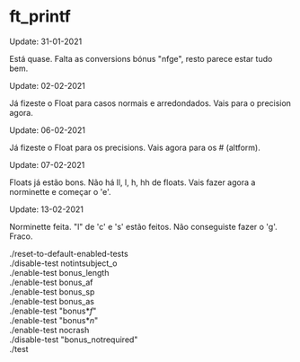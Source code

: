 # ft_printf
Update: 31-01-2021

Está quase. Falta as conversions bónus "nfge", resto parece estar tudo bem. 

Update: 02-02-2021

Já fizeste o Float para casos normais e arredondados. Vais para o precision agora.

Update: 06-02-2021

Já fizeste o Float para os precisions. Vais agora para os # (altform).

Update: 07-02-2021

Floats já estão bons. Não há ll, l, h, hh de floats. Vais fazer agora a norminette e começar o 'e'.

Update: 13-02-2021

Norminette feita. "l" de 'c' e 's' estão feitos. Não conseguiste fazer o 'g'. Fraco.

./reset-to-default-enabled-tests\
./disable-test notintsubject_o\
./enable-test bonus_length\
./enable-test bonus_af\
./enable-test bonus_sp\
./enable-test bonus_as\
./enable-test "bonus*_f_"\
./enable-test "bonus*_n_"\
./enable-test nocrash\
./disable-test "bonus_notrequired"\
./test
